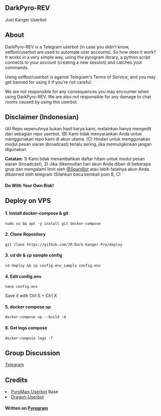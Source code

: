 <h2>DarkPyro-REV</h2>
<p>Just Kanger Userbot<p>

<h2>About</h2>
<p>DarkPyro-REV is a Telegram userbot (in case you didn't know, selfbot/userbot are used to automate user accounts). So how does it work? It works in a very simple way, using the pyrogram library, a python script connects to your account (creating a new session) and catches your commands.

Using selfbot/userbot is against Telegram's Terms of Service, and you may get banned for using it if you're not careful.

We are not responsible for any consequences you may encounter when using DarkPyro-REV. We are also not responsible for any damage to chat rooms caused by
using this userbot.</p>


<h2>Disclaimer (Indonesian)</h2>
<p>
(A) Repo sepenuhnya bukan hasil karya kami, melainkan hanya mengedit dari sebagian repo userbot.
(B) Kami tidak menyarankan Anda untuk menggunakan repo kami di akun utama.
(C) Hindari untuk menggunakan modul pesan siaran (broadcast) terlalu sering, jika memungkinkan jangan digunakan.
</p>
<p>
<b>Catatan:</b>
1) Kami tidak menambahkan daftar hitam untuk modul pesan siaran (broadcast),
2) Jika dikemudian hari akun Anda diban di beberapa grup dan mengalami limit oleh <a href='https://t.me/SpamBot'>@SpamBot</a> atau lebih fatalnya akun Anda dibanned oleh telegram (Silahkan baca kembali poin B, C)
</p>

<h4><b>Do With Your Own Risk!</b></h4>


<h2>Deploy on VPS</h2>
<h4>1. Install docker-compose & git</h4>
<pre><code>sudo su && apt -y install git docker-compose</code></pre>

<h4>2. Clone Repository</h4>
<pre><code>git clone https://github.com/2R-Dark-Kanger-Pro/deploy</code></pre>

<h4>3. cd dir & cp sample config</h4>
<pre><code>cd deploy && cp config.env_sample config.env</code></pre>

<h4>4. Edit config.env</h4>
<pre><code>nano config.env</code></pre>
<p>Save it with Ctrl S + Ctrl X</p>

<h4>5. docker compose up</h4>
<pre><code>docker-compose up --build -d</code></pre>

<h4>6. Get logs compose</h4>
<pre><code>docker-compose logs -f</code></pre>


<h2>Group Discussion</h2>
<p><a href='https://t.me/DarkPyroUB'>Telegram</a></p>


<h2>Credits</h2>
<nav>
<li><a href='https://github.com/mrismanaziz/PyroMan-Userbot'>PyroMan-Userbot</a> Base</li>
<li><a href='https://github.com/Dragon-Userbot/Dragon-Userbot'>Dragon-Userbot</a></li>
</nav>

<h4>Written on <a
href='https://github.com/pyrogram/pyrogram'>Pyrogram️</a></h4>
